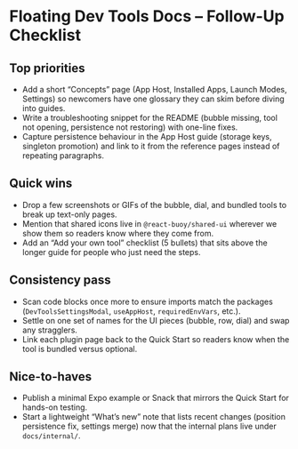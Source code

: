 # Floating Dev Tools Docs – Follow-Up Checklist

## Top priorities
- Add a short “Concepts” page (App Host, Installed Apps, Launch Modes, Settings) so newcomers have one glossary they can skim before diving into guides.
- Write a troubleshooting snippet for the README (bubble missing, tool not opening, persistence not restoring) with one-line fixes.
- Capture persistence behaviour in the App Host guide (storage keys, singleton promotion) and link to it from the reference pages instead of repeating paragraphs.

## Quick wins
- Drop a few screenshots or GIFs of the bubble, dial, and bundled tools to break up text-only pages.
- Mention that shared icons live in `@react-buoy/shared-ui` wherever we show them so readers know where they come from.
- Add an “Add your own tool” checklist (5 bullets) that sits above the longer guide for people who just need the steps.

## Consistency pass
- Scan code blocks once more to ensure imports match the packages (`DevToolsSettingsModal`, `useAppHost`, `requiredEnvVars`, etc.).
- Settle on one set of names for the UI pieces (bubble, row, dial) and swap any stragglers.
- Link each plugin page back to the Quick Start so readers know when the tool is bundled versus optional.

## Nice-to-haves
- Publish a minimal Expo example or Snack that mirrors the Quick Start for hands-on testing.
- Start a lightweight “What’s new” note that lists recent changes (position persistence fix, settings merge) now that the internal plans live under `docs/internal/`.

